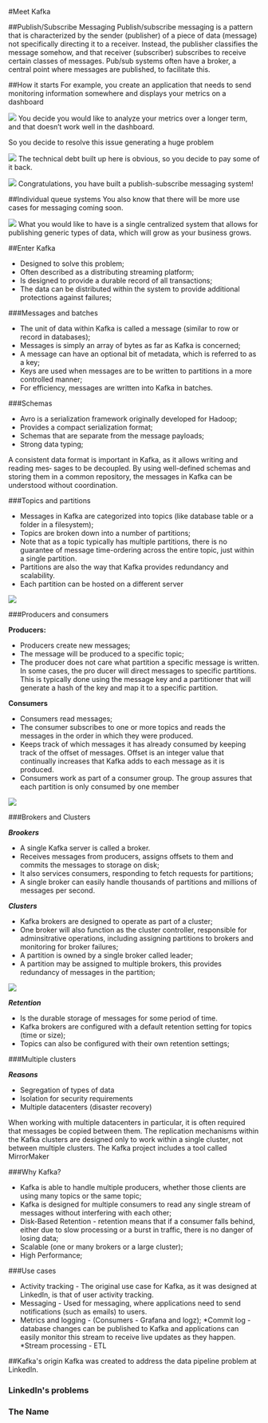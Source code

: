 #Meet Kafka

##Publish/Subscribe Messaging
Publish/subscribe messaging is a pattern that is characterized by the sender (publisher) of a piece of data (message) 
not specifically directing it to a receiver. Instead, the publisher classifies the message somehow, 
and that receiver (subscriber) subscribes to receive certain classes of messages. 
Pub/sub systems often have a broker, a central point where messages are published, to facilitate this.

##How it starts
For example, you create an application that needs to send monitoring information somewhere and displays your 
metrics on a dashboard

 ![](chapter-1-1.png)
 You decide you would like to analyze your metrics over
 a longer term, and that doesn’t work well in the dashboard.
 
 So you decide to resolve this issue generating a huge problem
  
  ![](chapter-1-2.png)
  The technical debt built up here is obvious, so you decide to pay some of it back.
  
  ![](chapter-1-3.png)
  Congratulations, you have built a publish-subscribe messaging system!
  
  ##Individual queue systems
  You also know that there will be more use cases for messaging coming soon.
  
  ![](chapter-1-4.png)
  What  you would like to have is a single centralized system that allows for publishing generic
  types of data, which will grow as your business grows.
  
  ##Enter Kafka
  
  * Designed to solve this problem;
  * Often described as a distributing streaming platform;
  * Is designed to provide a durable record of all transactions;
  * The data can be distributed within the system to provide additional protections against failures;
  
  ###Messages and batches
  
  * The unit of data within Kafka is called a message (similar to row or record in databases);
  * Messages is simply an array of bytes as far as Kafka is concerned;
  * A message can have an optional bit of metadata, which is referred to as a key;
  * Keys are used when messages are to be written to partitions in a more controlled manner;
  * For efficiency, messages are written into Kafka in batches.
  
  ###Schemas
  
  * Avro is a serialization framework originally developed for Hadoop;
  * Provides a compact serialization format;
  * Schemas that are separate from the message payloads;
  * Strong data typing;
  
  A consistent data format is important in Kafka, as it allows writing and reading mes‐
  sages to be decoupled.
  By using well-defined schemas and storing them in a common repository, the messages in Kafka can be understood without coordination.
  
  ###Topics and partitions
  
  * Messages in Kafka are categorized into topics (like database table or a folder in a filesystem);
  * Topics are broken down into a number of partitions;
  * Note that as a topic typically has multiple partitions, there is no guarantee of message time-ordering across the entire topic, just within a single partition.
  * Partitions are also the way that Kafka provides redundancy and scalability.
  * Each partition can be hosted on a different server
  
   ![](chapter-1-5.png)
   
   ###Producers and consumers
   
   **Producers:**
   * Producers create new messages;
   * The message will be produced to a specific topic;
   * The producer does not care what partition a specific message is written. In some cases, the pro 
   ducer will direct messages to specific partitions. This is typically done using the message key and 
   a partitioner that will generate a hash of the key and map it to a specific partition.
   
   **Consumers**
   * Consumers read messages;
   * The consumer subscribes to one or more topics and reads the messages in the order in which they were produced.
   * Keeps track of which messages it has already consumed by keeping track of the offset of messages.
     Offset is an integer value that continually increases that Kafka adds to each message as it is produced.
   * Consumers work as part of a consumer group. The group assures that each partition is only consumed by one member
      
   ![](chapter-1-6.png)
   
   ###Brokers and Clusters
   
   ***Brookers***
   * A single Kafka server is called a broker.
   * Receives messages from producers, assigns offsets to them and commits the messages to storage on disk;
   * It also services consumers, responding to fetch requests for partitions;
   * A single broker can easily handle thousands of partitions and millions of messages per second.
   
   ***Clusters***
   * Kafka brokers are designed to operate as part of a cluster;
   * One broker will also function as the cluster controller, responsible for adminsitrative operations, 
   including assigning partitions to brokers and monitoring for broker failures;
   * A partition is owned by a single broker called leader;
   * A partition may be assigned to multiple brokers, this provides redundancy of messages in the partition;
   
   ![](chapter-1-7.png)
   
   ***Retention***
   * Is the durable storage of messages for some period of time.
   * Kafka brokers are configured with a default retention setting for topics (time or size);
   * Topics can also be configured with their own retention settings;
   
   ###Multiple clusters
   
   ***Reasons***
   * Segregation of types of data
   * Isolation for security requirements
   * Multiple datacenters (disaster recovery)
   
   When working with multiple datacenters in particular, it is often required that messages be copied between them. 
   The replication mechanisms within the Kafka clusters are designed only to work within a single
   cluster, not between multiple clusters.
   The Kafka project includes a tool called MirrorMaker
   
   ###Why Kafka?
   
   * Kafka is able to handle multiple producers, whether those clients are using many topics or the same topic;
   * Kafka is designed for multiple consumers to read any single stream of messages without interfering with each other;
   * Disk-Based Retention - retention means that if a consumer falls behind, either due to slow processing or a 
   burst in traffic, there is no danger of losing data;
   * Scalable (one or many brokers or a large cluster);
   * High Performance;
   
   ###Use cases
   * Activity tracking - The original use case for Kafka, as it was designed at LinkedIn, is that of user activity
   tracking.
   * Messaging - Used for messaging, where applications need to send notifications (such as emails) to users.
   * Metrics and logging - (Consumers - Grafana and logz);
   *Commit log - database changes can be published to Kafka and applications can easily monitor this stream 
   to receive live updates as they happen.
   *Stream processing - ETL
   
   ##Kafka's origin
   Kafka was created to address the data pipeline problem at LinkedIn.
   
   ### LinkedIn's problems
   
   ### The Name
   
   
   
